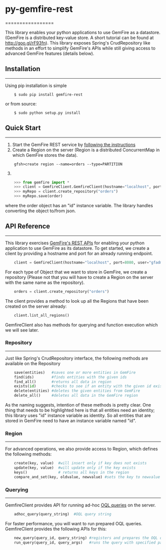 # py-gemfire-rest
=================

This library enables your python applications to use GemFire as a datastore. (GemFire is a distributed key-value store. A short tutorial can be found at http://goo.gl/rF93fn). This library exposes Spring's CrudRepository like methods in an effort to simplify GemFire's APIs while still giving access to advanced GemFire features (details below). 

## Installation
---------------

Using pip installation is simple
```
    $ sudo pip install gemfire-rest
```
or from source:
```
    $ sudo python setup.py install
```
## Quick Start
--------------

1. Start the GemFire REST service by [following the instructions](http://gemfire.docs.pivotal.io/docs-gemfire/latest/rest_apps/setup_config.html)
2. Create a Region on the server (Region is a distributed ConcurrentMap in which GemFire stores the data). 
```
    gfsh>create region --name=orders --type=PARTITION
```
3. 
```python
    >>> from gemfire import *
    >>> client = GemfireClient.GemfireClient(hostname="localhost", port=8080)
    >>> myRepo = client.create_repository("orders")
    >>> myRepo.save(order)
```

where the order object has an "id" instance variable. The library handles converting the object to/from json. 

## API Reference
----------------

This library exercises [GemFire's REST APIs](http://gemfire.docs.pivotal.io/docs-gemfire/latest/rest_apps/book_intro.html) for enabling your python application to use GemFire as its datastore. To get started, we create a client by providing a hostname and port for an already running endpoint. 
```python
    client = GemfireClient(hostname="localhost", port=8080, user="gfadmin", password="password")
```

For each type of Object that we want to store in GemFire, we create a repository (Please not that you will have to create a Region on the server with the same name as the repository).
```python
    orders = client.create_repository("orders")
```
The client provides a method to look up all the Regions that have been created on the server already:
```python
    client.list_all_regions()
```

GemfireClient also has methods for querying and function execution which we will see later.

### Repository
--------------

Just like Spring's CrudRepository interface, the following methods are available on the Repository
```python
    save(entities)   #saves one or more entities in GemFire
    find(ids)        #finds entities with the given ids
    find_all()       #returns all data in region
    exists(id)       #checks to see if an entity with the given id exists
    delete(entities) #deletes the given entities from GemFire
    delete_all()     #deletes all data in the GemFire region
```

As the naming suggests, intention of these methods is pretty clear. One thing that needs to be highlighted here is that all entities need an identity; this library uses "id" instance variable as identity. So all entities that are stored in GemFire need to have an instance variable named "id".

### Region
----------

For advanced operations, we also provide access to Region, which defines the following methods:
```python
    create(key, value)  #will insert only if key does not exists
    update(key, value)  #will update only if the key exists
    keys()              # returns all keys in the region
    compare_and_set(key, oldvalue, newvalue) #sets the key to newvalue only if current value is equal ot oldvalue
```

### Querying
------------
GemfireClient provides API for running ad-hoc [OQL queries](http://gemfire.docs.pivotal.io/docs-gemfire/latest/developing/querying_basics/chapter_overview.html) on the server.
```python
    adhoc_query(query_string)  #OQL query string
```

For faster performance, you will want to run prepared OQL queries. GemfireClient provides the following APIs for this:
```python
    new_query(query_id, query_string) #registers and prepares the OQL query on the server
    run_query(query_id, query_args)   #runs the query with specified parameters 
```

